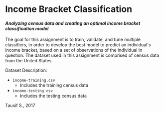 # Income Bracket Classification
#### _Analyzing census data and creating an optimal income bracket classification model_

The goal for this assignment is to train, validate, and tune multiple classifiers, in order to develop the best model to predict an individual's income bracket, based on a set of observations of the individual in question. The dataset used in this assignment is comprised of census data from the United States.

Dataset Description:
* `income-training.csv`
  * Includes the training census data
* `income-testing.csv`
  * Includes the testing census data

Tausif S., 2017

